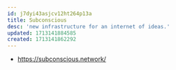 ```yaml
---
id: j7dyi43asjcv12ht264p13a
title: Subconscious
desc: 'new infrastructure for an internet of ideas.'
updated: 1713141884585
created: 1713141862292
---
```


- https://subconscious.network/